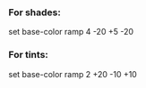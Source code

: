 
### For shades:

set base-color
ramp 4 -20 +5 -20



### For tints:

set base-color
ramp 2 +20 -10 +10


